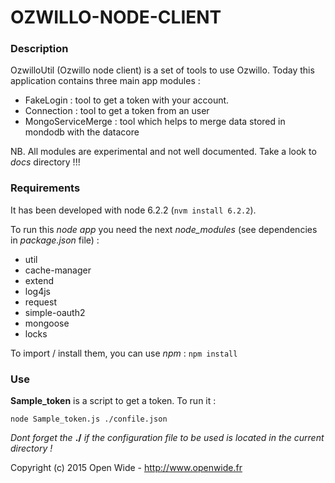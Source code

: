 
# OZWILLO-NODE-CLIENT

### Description 

OzwilloUtil (Ozwillo node client) is a set of tools to use Ozwillo.
Today this application contains three main app modules : 

- FakeLogin : tool to get a token with your account.
- Connection : tool to get a token from an user
- MongoServiceMerge : tool which helps to merge data stored in mondodb with the datacore

NB. All modules are experimental and not well documented. Take a look to *docs* directory !!!

### Requirements

It has been developed with node 6.2.2 (``nvm install 6.2.2``).

To run this *node app* you need the next *node_modules* (see dependencies in *package.json* file) :
- util
- cache-manager
- extend
- log4js
- request
- simple-oauth2
- mongoose
- locks

To import / install them, you can use *npm* : ``npm install``

### Use

**Sample_token** is a script to get a token. To run it :

``node Sample_token.js ./confile.json``

*Dont forget the*  **./**  *if the configuration file to be used is located in the current directory !*

Copyright (c) 2015 Open Wide - http://www.openwide.fr
